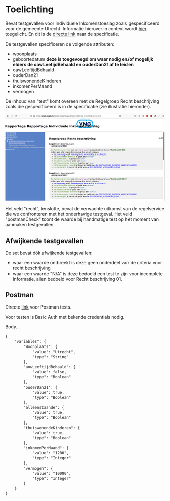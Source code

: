 # Toelichting

Bevat testgevallen voor Individuele Inkomenstoeslag zoals gespecificeerd voor de gemeente Utrecht. Informatie hierover in context wordt [hier](https://open-regels.nl/methoden/ALEF/) toegelicht. En dit is de [directe link](https://open-regels.nl/Rapportages/Rapportage_Individuele_Inkomenstoeslag.html) naar de specificatie.

De testgevallen specificeren de volgende attributen:
- woonplaats
- geboortedatum **deze is toegevoegd om waar nodig en/of mogelijk elders de oawLeetijdBehaald en ouderDan21 af te leiden**
- oawLeeftijdBehaald
- ouderDan21
- thuiswonendeKinderen
- inkomenPerMaand
- vermogen

De inhoud van "test" komt overeen met de Regelgroep Recht beschrijving zoals die gespecificeerd is in de specificatie (zie illustratie hieronder).

![Recht beschrijving](./images/rechtbeschrijving.png)

Het veld "recht", tenslotte, bevat de verwachte uitkomst van de regelservice die we confronteren met het onderhavige testgeval. Het veld "postmanCheck" toont de waarde bij handmatige test op het moment van aanmaken testgevallen.

## Afwijkende testgevallen

De set bevat óók afwijkende testgevallen:

- waar een waarde ontbreekt is deze geen onderdeel van de criteria voor recht beschrijving
- waar een waarde "N/A" is deze bedoeld een test te zijn voor incomplete informatie, allen bedoeld voor Recht beschrijving 01.

## Postman

Directe [link](https://vil-regels.nl:8443/engine-rest/decision-definition/key/Decision_18qw2e6/evaluate) voor Postman tests.

Voor testen is Basic Auth met bekende credentials nodig.

Body...

```
{
    "variables": {
        "Woonplaats": {
            "value": "Utrecht",
            "type": "String"
        },
        "aowLeeftijdBehaald": {
            "value": false,
            "type": "Boolean"
        },
        "ouderDan21": {
            "value": true,
            "type": "Boolean"
        },
        "alleenstaande": {
            "value": true,
            "type": "Boolean"
        },
        "thuiswonendeKinderen": {
            "value": true,
            "type": "Boolean"
        },
        "inkomenPerMaand": {
            "value": "1200",
            "type": "Integer"
        },
        "vermogen": {
            "value": "10000",
            "type": "Integer"
        }
    }
}
```